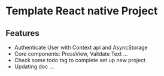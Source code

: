 # Template React native Project

## Features

+ Authenticate User with Context api and AsyncStorage
+ Core components: PressView, Validate Text ...
+ Check some todo tag to complete set up new project
+ Updating doc ...

